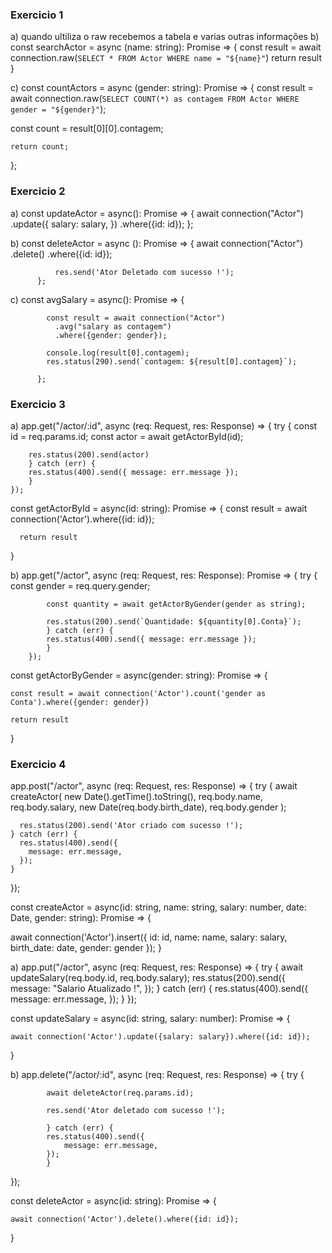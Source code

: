 ### Exercicio 1

a) quando ultiliza o raw recebemos a tabela e varias outras informações
b) const searchActor = async (name: string): Promise<any> => {
     const result = await connection.raw(`
       SELECT * FROM Actor WHERE name = "${name}"
  `)
    return result
}

c) const countActors = async (gender: string): Promise<any> => {
      const result = await connection.raw(`
       SELECT COUNT(*) as contagem FROM Actor WHERE gender = "${gender}"
   `);

  const count = result[0][0].contagem;

    return count;

};


### Exercicio 2

a)  const updateActor = async(): Promise<any> => {
            await connection("Actor")
              .update({
                salary: salary,
              })
              .where({id: id});
          };


b)  const deleteActor = async (): Promise<void> => {
            await connection("Actor")
              .delete()
              .where({id: id});

              res.send('Ator Deletado com sucesso !');
          }; 


c)  const avgSalary = async(): Promise<any> => {

            const result = await connection("Actor")
              .avg("salary as contagem")
              .where({gender: gender});

            console.log(result[0].contagem);
            res.status(290).send(`contagem: ${result[0].contagem}`);

          }; 


### Exercicio 3

a) app.get("/actor/:id", async (req: Request, res: Response) => {
        try {
        const id = req.params.id;
        const actor = await getActorById(id);
    
        res.status(200).send(actor)
        } catch (err) {
        res.status(400).send({ message: err.message });
        }
    });

  const getActorById = async(id: string): Promise<any> => {
      const result = await connection('Actor').where({id: id});

      return result
  }


b)   app.get("/actor", async (req: Request, res: Response): Promise<any> => {
            try {
            const gender = req.query.gender;

            const quantity = await getActorByGender(gender as string);
        
            res.status(200).send(`Quantidade: ${quantity[0].Conta}`);
            } catch (err) {
            res.status(400).send({ message: err.message });
            }
        });

  const getActorByGender = async(gender: string): Promise<any> => {

    const result = await connection('Actor').count('gender as Conta').where({gender: gender})

    return result
}


### Exercicio 4

app.post("/actor", async (req: Request, res: Response) => {
    try {
      await createActor(
        new Date().getTime().toString(),
        req.body.name,
        req.body.salary,
        new Date(req.body.birth_date),
        req.body.gender
      );
  
      res.status(200).send('Ator criado com sucesso !');
    } catch (err) {
      res.status(400).send({
        message: err.message,
      });
    }
  });

  const createActor = async(id: string, name: string, salary: number, date: Date, gender: string): Promise<any> => {
     
   await connection('Actor').insert({
        id: id, 
        name: name, 
        salary: salary, 
        birth_date: date, 
        gender: gender
    });
  }


  a) 
      app.put("/actor", async (req: Request, res: Response) => {
            try {
                await updateSalary(req.body.id, req.body.salary);
                res.status(200).send({
                message: "Salario Atualizado !",
                });
            } catch (err) {
                res.status(400).send({
                message: err.message,
                });
            }
});

const updateSalary = async(id: string, salary: number): Promise<any> => {
     
    await connection('Actor').update({salary: salary}).where({id: id});

   }

b) 
    app.delete("/actor/:id", async (req: Request, res: Response) => {
            try { 

            await deleteActor(req.params.id);

            res.send('Ator deletado com sucesso !');
            
            } catch (err) {
            res.status(400).send({
                message: err.message,
            });
            }
  });


  const deleteActor = async(id: string): Promise<any> => {
     
    await connection('Actor').delete().where({id: id});

   }

